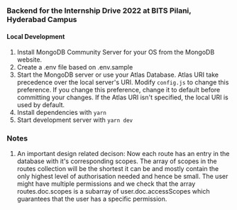 ### Backend for the Internship Drive 2022 at BITS Pilani, Hyderabad Campus

#### Local Development

1. Install MongoDB Community Server for your OS from the MongoDB website.
2. Create a .env file based on .env.sample
3. Start the MongoDB server or use your Atlas Database. Atlas URI take precedence over the local server's URI. Modify `config.js` to change this preference. If you change this preference, change it to default before committing your changes. If the Atlas URI isn't specified, the local URI is used by default.
4. Install dependencies with `yarn`
5. Start development server with `yarn dev`

### Notes

1. An important design related decison: Now each route has an entry in the database with it's corresponding scopes. The array of scopes in the routes collection will be the shortest it can be and mostly contain the only highest level of authorisation needed and hence be small. The user might have multiple permissions and we check that the array routes.doc.scopes is a subarray of user.doc.accessScopes which guarantees that the user has a specific permission.
